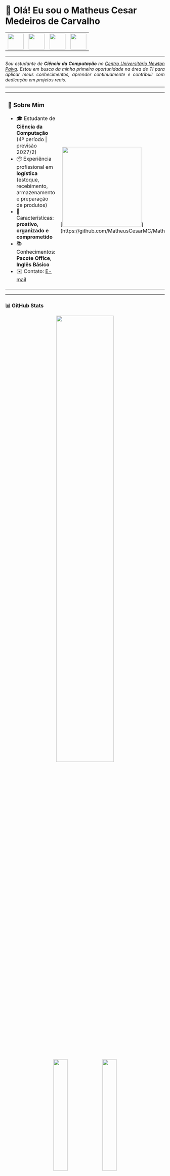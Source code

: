 # 👋 Olá! Eu sou o Matheus Cesar Medeiros de Carvalho

<div align="center">
  <table>
    <tr>
      <td><a href="https://github.com/MatheusCesarMC" target="_blank"><img src="https://raw.githubusercontent.com/MatheusCesarMC/MatheusCesarMC/main/img/github.png" width="50px" height="50px"/></a></td>
      <td><a href="https://www.linkedin.com/in/matheus-cesar-1ab28635b/" target="_blank"><img src="https://raw.githubusercontent.com/MatheusCesarMC/MatheusCesarMC/main/img/linkedin.png" width="50px" height="50px"/></a></td>
      <td><a href="mailto:MATHEUSCESARCR7M10@GMAIL.COM" target="_blank"><img src="https://raw.githubusercontent.com/MatheusCesarMC/MatheusCesarMC/main/img/gmail.png" width="50px" height="50px"/></a></td>
      <td><a href="https://wa.me/5531997816517" target="_blank"><img src="https://raw.githubusercontent.com/MatheusCesarMC/MatheusCesarMC/main/img/wpp.png" width="50px" height="50px"/></a></td>
    </tr>
  </table>
</div>


---

<div align="justify">
<i>
Sou estudante de <b>Ciência da Computação</b> no 
<a href="https://newtonpaiva.br/" target="_blank">Centro Universitário Newton Paiva</a>.  
Estou em busca da minha primeira oportunidade na área de TI para aplicar meus conhecimentos, aprender continuamente e contribuir com dedicação em projetos reais.  
</i>
</div>

---

<table>
<tr>
<td>

### 🚀 Sobre Mim  
- 🎓 Estudante de **Ciência da Computação** (4º período | previsão 2027/2)  
- 📦 Experiência profissional em **logística** (estoque, recebimento, armazenamento e preparação de produtos)  
- 🔎 Características: **proativo, organizado e comprometido**  
- 📚 Conhecimentos: **Pacote Office**, **Inglês Básico**  
- ✉️ Contato: [E-mail](mailto:MATHEUSCESARCR7M10@GMAIL.COM)  

</td>
<td>
  [<img src="https://raw.githubusercontent.com/MatheusCesarMC/MatheusCesarMC/main/img/dev2.gif" width="250px"/>](https://github.com/MatheusCesarMC/MatheusCesarMC/blob/main/img/dev2.gif)
</td>
</tr>
</table>

---

### 📊 GitHub Stats
<div align="center">
  <img src="http://github-profile-summary-cards.vercel.app/api/cards/profile-details?username=MatheusCesarMC&theme=github_dark" width="60%"/>
  <br/>
  <img src="http://github-profile-summary-cards.vercel.app/api/cards/stats?username=MatheusCesarMC&theme=github_dark" width="30%"/>
  <img src="http://github-profile-summary-cards.vercel.app/api/cards/repos-per-language?username=MatheusCesarMC&theme=github_dark" width="30%"/>
  <img src="https://github-readme-streak-stats.herokuapp.com?user=MatheusCesarMC&theme=dark&hide_border=false" width="40%"/>
</div>

---

### 🛠️ Tecnologias & Ferramentas  

<div align="center">

#### ✅ Conhecimento  
![Java](https://img.shields.io/badge/Java-ED8B00?style=for-the-badge&logo=openjdk&logoColor=white)  
![MySQL](https://img.shields.io/badge/MySQL-4479A1?style=for-the-badge&logo=mysql&logoColor=white)  

#### 📖 Atualmente Estudando  
![Python](https://img.shields.io/badge/Python-3776AB?style=for-the-badge&logo=python&logoColor=white)  
![HTML](https://img.shields.io/badge/HTML5-E34F26?style=for-the-badge&logo=html5&logoColor=white)  
![CSS](https://img.shields.io/badge/CSS3-1572B6?style=for-the-badge&logo=css3&logoColor=white)  

</div>

---

### 🌐 Onde me encontrar
<a href="https://www.linkedin.com/in/matheus-cesar-1ab28635b/" target="_blank"><img alt="Linkedin" src="https://img.shields.io/badge/LinkedIn-0077B5?style=for-the-badge&logo=linkedin&logoColor=white"/></a>
<a href="mailto:MATHEUSCESARCR7M10@GMAIL.COM" target="_blank"><img alt="Gmail" src="https://img.shields.io/badge/Gmail-D14836?style=for-the-badge&logo=gmail&logoColor=white"/></a>
<a href="https://wa.me/5531997816517" target="_blank"><img alt="WhatsApp" src="https://img.shields.io/badge/WhatsApp-25D366?style=for-the-badge&logo=whatsapp&logoColor=white"/></a>
<a href="https://github.com/MatheusCesarMC" target="_blank"><img alt="github" src="https://img.shields.io/badge/GitHub-100000?style=for-the-badge&logo=github&logoColor=white"/></a>

---
